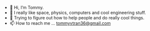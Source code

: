 - 👋 Hi, I’m Tommy.
- 👀 I really like space, physics, computers and cool engineering stuff.
- 🌱 Trying to figure out how to help people and do really cool things.
- 📫 How to reach me ... tommyvtran36@gmail.com

<!---
tommyt99/tommyt99 is a ✨ special ✨ repository because its `README.md` (this file) appears on your GitHub profile.
You can click the Preview link to take a look at your changes.
--->
